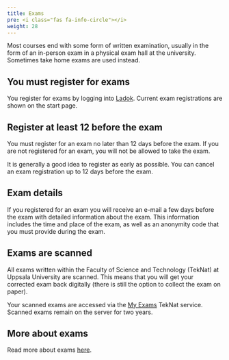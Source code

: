 ```yaml
---
title: Exams
pre: <i class="fas fa-info-circle"></i>
weight: 28
---
```


Most courses end with some form of written examination, usually in the form of
an in-person exam in a physical exam hall at the university. Sometimes take home
exams are used instead. 

## You must register for exams

You register for exams by logging into [Ladok](../ladok). Current exam
registrations are shown on the start page. 

## Register at least 12 before the exam

You must register for an exam no later than 12 days before the exam. 
If you are not registered for an exam, you will not be allowed to take the exam.

It is generally a good idea to register as early as possible. You can cancel an
exam registration up to 12 days before the exam.

## Exam details

If you registered for an exam you will receive an e-mail a few days
before the exam with detailed
information about the exam. This information includes the time and
place of the exam, as well as an anonymity code that you must provide during the
exam. 

## Exams are scanned

All exams written within the Faculty of Science and Technology (TekNat) at
Uppsala University are scanned. This means that you will get your
corrected exam back digitally (there is still the option to collect the exam on
paper).

Your scanned exams are accessed via the [My Exams][my-exams] TekNat service. Scanned exams
remain on the server for two years.

[my-exams]: https://mintentateknat.kvk.uu.se/myexam/Language/Set?lang=en

## More about exams

Read more about exams [here][more]. 

[more]: https://www.campusgotland.uu.se/students/exams/
